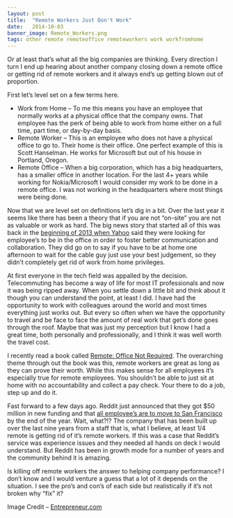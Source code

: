 ```yaml
---
layout: post
title:  "Remote Workers Just Don't Work"
date:   2014-10-03
banner_image: Remote_Workers.png
tags: other remote remoteoffice remoteworkers work workfromhome
---
```

Or at least that’s what all the big companies are thinking. Every direction I turn I end up hearing about another company closing down a remote office or getting rid of remote workers and it always end’s up getting blown out of proportion.

First let’s level set on a few terms here.

<!--more-->

* Work from Home – To me this means you have an employee that normally works at a physical office that the company owns. That employee has the perk of being able to work from home either on a full time, part time, or day-by-day basis.
* Remote Worker – This is an employee who does not have a physical office to go to. Their home is their office. One perfect example of this is Scott Hanselman. He works for Microsoft but out of his house in Portland, Oregon.
* Remote Office – When a big corporation, which has a big headquarters, has a smaller office in another location. For the last 4+ years while working for Nokia/Microsoft I would consider my work to be done in a remote office. I was not working in the headquarters where most things were being done.

Now that we are level set on definitions let’s dig in a bit. Over the last year it seems like there has been a theory that if you are not “on-site” you are not as valuable or work as hard. The big news story that started all of this was back in the [beginning of 2013 when Yahoo](http://money.cnn.com/2013/02/25/technology/yahoo-work-from-home/) said they were looking for employee’s to be in the office in order to foster better communication and collaboration. They did go on to say if you have to be at home one afternoon to wait for the cable guy just use your best judgement, so they didn’t completely get rid of work from home privileges.

At first everyone in the tech field was appalled by the decision. Telecommuting has become a way of life for most IT professionals and now it was being ripped away. When you settle down a little bit and think about it though you can understand the point, at least I did. I have had the opportunity to work with colleagues around the world and most times everything just works out. But every so often when we have the opportunity to travel and be face to face the amount of real work that get’s done goes through the roof. Maybe that was just my perception but I know I had a great time, both personally and professionally, and I think it was well worth the travel cost.

I recently read a book called [Remote: Office Not Required](http://www.amazon.com/Remote-Office-Required-Jason-Fried-ebook/dp/B00C0ALZ0W/ref=sr_1_1?ie=UTF8&qid=1412347341&sr=8-1&keywords=remote+book). The overarching theme through out the book was this, remote workers are great as long as they can prove their worth. While this makes sense for all employees it’s especially true for remote employees. You shouldn’t be able to just sit at home with no accountability and collect a pay check. Your there to do a job, step up and do it.

Fast forward to a few days ago. Reddit just announced that they got $50 million in new funding and that [all employee’s are to move to San Francisco](http://venturebeat.com/2014/10/01/after-raising-50m-reddit-forces-remote-workers-to-relocate-to-sf-or-get-fired/) by the end of the year. Wait, what?!? The company that has been built up over the last nine years from a staff that is, what I believe, at least 1/4 remote is getting rid of it’s remote workers. If this was a case that Reddit’s service was experience issues and they needed all hands on deck I would understand. But Reddit has been in growth mode for a number of years and the community behind it is amazing.

Is killing off remote workers the answer to helping company performance? I don’t know and I would venture a guess that a lot of it depends on the situation. I see the pro’s and con’s of each side but realistically if it’s not broken why “fix” it?

Image Credit – [Entrepreneur.com](http://www.entrepreneur.com/topic/telecommuting)
